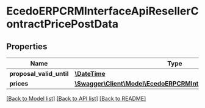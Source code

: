 # EcedoERPCRMInterfaceApiResellerContractPricePostData

## Properties
Name | Type | Description | Notes
------------ | ------------- | ------------- | -------------
**proposal_valid_until** | [**\DateTime**](\DateTime.md) |  | [optional] 
**prices** | [**\Swagger\Client\Model\EcedoERPCRMInterfaceApiPricePostData[]**](EcedoERPCRMInterfaceApiPricePostData.md) |  | [optional] 

[[Back to Model list]](../README.md#documentation-for-models) [[Back to API list]](../README.md#documentation-for-api-endpoints) [[Back to README]](../README.md)


